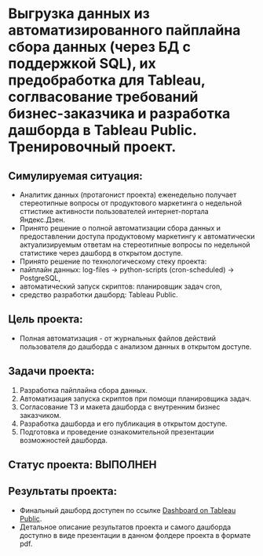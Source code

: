 # Выгрузка данных из автоматизированного пайплайна сбора данных (через БД с поддержкой SQL), их предобработка для Tableau, соглвасование требований бизнес-заказчика и разработка дашборда в Tableau Public. Тренировочный проект.

## Симулируемая ситуация:
* Аналитик данных (протагонист проекта) еженедельно получает стереотипные вопросы от продуктового маркетинга о недельной сттистике активности пользователей интернет-портала Яндекс.Дзен.
* Принято решение о полной автоматизации сбора данных и предоставлении доступа продуктовому маркетингу к автоматически актуализируемым ответам на стереотипные вопросы по недельной статистике через дашборд в открытом доступе.
* Принято решение по технологическому стеку проекта:
 * пайплайн данных: log-files -> python-scripts (cron-scheduled) -> PostgreSQL,
 * автоматический запуск скриптов: планировщик задач cron,
 * средство разработки дашборд: Tableau Public.

## Цель проекта:
* Полная автоматизация - от журнальных файлов действий пользователя до дашборда с анализом данных в открытом доступе.

## Задачи проекта:
1. Разработка пайплайна сбора данных.
2. Автоматизация запуска скриптов при помощи планировщика задач.
3. Согласование ТЗ и макета дашборда с внутренним бизнес заказчиком.
4. Разработка дашборда и его публикация в открытом доступе.
5. Подготовка и проведение ознакомительной презентации возможностей дашборда.

## Статус проекта: ВЫПОЛНЕН

## Результаты проекта:
* Финальный дашборд доступен по ссылке
<a href='https://public.tableau.com/views/DashboardDA49SevastyanovAA/DashboardDA49SevastyanovAA?:language=en-US&publish=yes&:display_count=n&:origin=viz_share_link'>Dashboard on Tableau Public</a>.
* Детальное описание результатов проекта и самого дашборда доступно в виде презентации в данном фолдере проекта в формате pdf.
